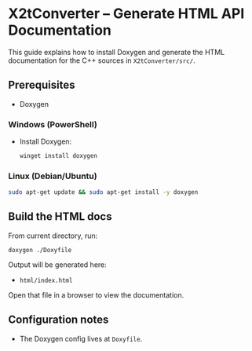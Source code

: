# X2tConverter – Generate HTML API Documentation

This guide explains how to install Doxygen and generate the HTML documentation for the C++ sources in `X2tConverter/src/`.

## Prerequisites

- Doxygen

### Windows (PowerShell)
- Install Doxygen:
  ```powershell
  winget install doxygen
  ```

### Linux (Debian/Ubuntu)
```bash
sudo apt-get update && sudo apt-get install -y doxygen
```

## Build the HTML docs

From current directory, run:

```
doxygen ./Doxyfile
```

Output will be generated here:
- `html/index.html`

Open that file in a browser to view the documentation.

## Configuration notes

- The Doxygen config lives at `Doxyfile`.
